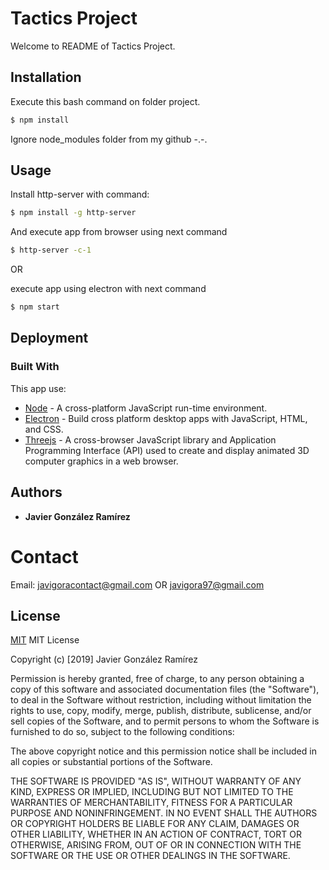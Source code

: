 # Tactics Project

Welcome to README of Tactics Project.

## Installation

Execute this bash command on folder project.

```bash
$ npm install
```

Ignore node_modules folder from my github -.-.

## Usage

Install http-server with command:

```bash
$ npm install -g http-server
```

And execute app from browser using next command

```bash
$ http-server -c-1
```

OR

execute app using electron with next command

```bash
$ npm start
```

## Deployment


### Built With
This app use:
* [Node](https://nodejs.org/es/) - A cross-platform JavaScript run-time environment.
* [Electron](https://electronjs.org/) - Build cross platform desktop apps with JavaScript, HTML, and CSS.
* [Threejs](https://threejs.org/) - A cross-browser JavaScript library and Application Programming Interface (API) used to create and display animated 3D computer graphics in a web browser.


## Authors

* **Javier González Ramírez**


# Contact

Email: javigoracontact@gmail.com OR javigora97@gmail.com

## License
[MIT]()
MIT License

Copyright (c) [2019] Javier González Ramírez

Permission is hereby granted, free of charge, to any person obtaining a copy
of this software and associated documentation files (the "Software"), to deal
in the Software without restriction, including without limitation the rights
to use, copy, modify, merge, publish, distribute, sublicense, and/or sell
copies of the Software, and to permit persons to whom the Software is
furnished to do so, subject to the following conditions:

The above copyright notice and this permission notice shall be included in all
copies or substantial portions of the Software.

THE SOFTWARE IS PROVIDED "AS IS", WITHOUT WARRANTY OF ANY KIND, EXPRESS OR
IMPLIED, INCLUDING BUT NOT LIMITED TO THE WARRANTIES OF MERCHANTABILITY,
FITNESS FOR A PARTICULAR PURPOSE AND NONINFRINGEMENT. IN NO EVENT SHALL THE
AUTHORS OR COPYRIGHT HOLDERS BE LIABLE FOR ANY CLAIM, DAMAGES OR OTHER
LIABILITY, WHETHER IN AN ACTION OF CONTRACT, TORT OR OTHERWISE, ARISING FROM,
OUT OF OR IN CONNECTION WITH THE SOFTWARE OR THE USE OR OTHER DEALINGS IN THE
SOFTWARE.
